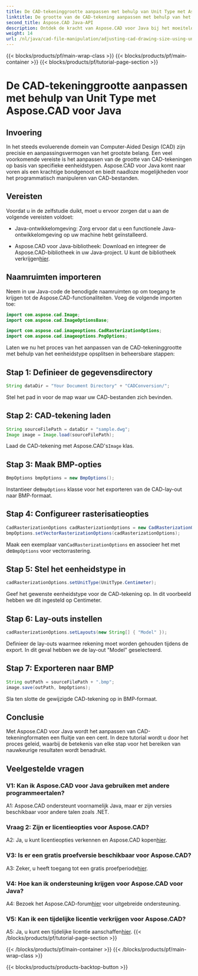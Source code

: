 ```yaml
---
title: De CAD-tekeninggrootte aanpassen met behulp van Unit Type met Aspose.CAD voor Java
linktitle: De grootte van de CAD-tekening aanpassen met behulp van het eenheidstype
second_title: Aspose.CAD Java-API
description: Ontdek de kracht van Aspose.CAD voor Java bij het moeiteloos aanpassen van CAD-tekeningformaten. Volg onze stapsgewijze handleiding voor precisie en aanpassingsvermogen.
weight: 14
url: /nl/java/cad-file-manipulation/adjusting-cad-drawing-size-using-unit-type/
---
```


{{< blocks/products/pf/main-wrap-class >}}
{{< blocks/products/pf/main-container >}}
{{< blocks/products/pf/tutorial-page-section >}}

# De CAD-tekeninggrootte aanpassen met behulp van Unit Type met Aspose.CAD voor Java

## Invoering

In het steeds evoluerende domein van Computer-Aided Design (CAD) zijn precisie en aanpassingsvermogen van het grootste belang. Een veel voorkomende vereiste is het aanpassen van de grootte van CAD-tekeningen op basis van specifieke eenheidstypen. Aspose.CAD voor Java komt naar voren als een krachtige bondgenoot en biedt naadloze mogelijkheden voor het programmatisch manipuleren van CAD-bestanden.

## Vereisten

Voordat u in de zelfstudie duikt, moet u ervoor zorgen dat u aan de volgende vereisten voldoet:

- Java-ontwikkelomgeving: Zorg ervoor dat u een functionele Java-ontwikkelomgeving op uw machine hebt geïnstalleerd.

-  Aspose.CAD voor Java-bibliotheek: Download en integreer de Aspose.CAD-bibliotheek in uw Java-project. U kunt de bibliotheek verkrijgen[hier](https://releases.aspose.com/cad/java/).

## Naamruimten importeren

Neem in uw Java-code de benodigde naamruimten op om toegang te krijgen tot de Aspose.CAD-functionaliteiten. Voeg de volgende importen toe:

```java
import com.aspose.cad.Image;
import com.aspose.cad.ImageOptionsBase;

import com.aspose.cad.imageoptions.CadRasterizationOptions;
import com.aspose.cad.imageoptions.PngOptions;
```

Laten we nu het proces van het aanpassen van de CAD-tekeninggrootte met behulp van het eenheidstype opsplitsen in beheersbare stappen:

## Stap 1: Definieer de gegevensdirectory

```java
String dataDir = "Your Document Directory" + "CADConversion/";
```

Stel het pad in voor de map waar uw CAD-bestanden zich bevinden.

## Stap 2: CAD-tekening laden

```java
String sourceFilePath = dataDir + "sample.dwg";
Image image = Image.load(sourceFilePath);
```

 Laad de CAD-tekening met Aspose.CAD's`Image` klas.

## Stap 3: Maak BMP-opties

```java
BmpOptions bmpOptions = new BmpOptions();
```

 Instantieer de`BmpOptions` klasse voor het exporteren van de CAD-lay-out naar BMP-formaat.

## Stap 4: Configureer rasterisatieopties

```java
CadRasterizationOptions cadRasterizationOptions = new CadRasterizationOptions();
bmpOptions.setVectorRasterizationOptions(cadRasterizationOptions);
```

 Maak een exemplaar van`CadRasterizationOptions` en associeer het met de`BmpOptions` voor vectorrastering.

## Stap 5: Stel het eenheidstype in

```java
cadRasterizationOptions.setUnitType(UnitType.Centimeter);
```

Geef het gewenste eenheidstype voor de CAD-tekening op. In dit voorbeeld hebben we dit ingesteld op Centimeter.

## Stap 6: Lay-outs instellen

```java
cadRasterizationOptions.setLayouts(new String[] { "Model" });
```

Definieer de lay-outs waarmee rekening moet worden gehouden tijdens de export. In dit geval hebben we de lay-out "Model" geselecteerd.

## Stap 7: Exporteren naar BMP

```java
String outPath = sourceFilePath + ".bmp";
image.save(outPath, bmpOptions);
```

Sla ten slotte de gewijzigde CAD-tekening op in BMP-formaat.

## Conclusie

Met Aspose.CAD voor Java wordt het aanpassen van CAD-tekeningformaten een fluitje van een cent. In deze tutorial wordt u door het proces geleid, waarbij de betekenis van elke stap voor het bereiken van nauwkeurige resultaten wordt benadrukt.

## Veelgestelde vragen

### V1: Kan ik Aspose.CAD voor Java gebruiken met andere programmeertalen?

A1: Aspose.CAD ondersteunt voornamelijk Java, maar er zijn versies beschikbaar voor andere talen zoals .NET.

### Vraag 2: Zijn er licentieopties voor Aspose.CAD?

 A2: Ja, u kunt licentieopties verkennen en Aspose.CAD kopen[hier](https://purchase.aspose.com/buy).

### V3: Is er een gratis proefversie beschikbaar voor Aspose.CAD?

 A3: Zeker, u heeft toegang tot een gratis proefperiode[hier](https://releases.aspose.com/).

### V4: Hoe kan ik ondersteuning krijgen voor Aspose.CAD voor Java?

 A4: Bezoek het Aspose.CAD-forum[hier](https://forum.aspose.com/c/cad/19) voor uitgebreide ondersteuning.

### V5: Kan ik een tijdelijke licentie verkrijgen voor Aspose.CAD?

 A5: Ja, u kunt een tijdelijke licentie aanschaffen[hier](https://purchase.aspose.com/temporary-license/).
{{< /blocks/products/pf/tutorial-page-section >}}

{{< /blocks/products/pf/main-container >}}
{{< /blocks/products/pf/main-wrap-class >}}

{{< blocks/products/products-backtop-button >}}
